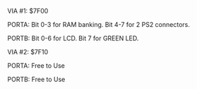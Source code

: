 VIA #1: $7F00

PORTA: Bit 0-3 for RAM banking. Bit 4-7 for 2 PS2 connectors.

PORTB: Bit 0-6 for LCD. Bit 7 for GREEN LED.

VIA #2: $7F10

PORTA: Free to Use

PORTB: Free to Use